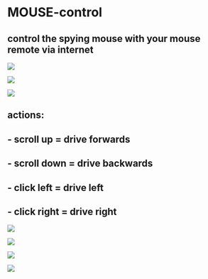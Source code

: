 # MOUSE-control

## control the spying mouse with your mouse remote via internet

![](https://github.com/omiacoj/MOUSE-control/blob/master/images/moouse1.jpg)

![](https://github.com/omiacoj/MOUSE-control/blob/master/images/mouse2.jpg)

![](https://github.com/omiacoj/MOUSE-control/blob/master/images/mouse-control.PNG)


## actions:
## - scroll up = drive forwards
## - scroll down = drive backwards
## - click left = drive left
## - click right = drive right

![](https://github.com/omiacoj/MOUSE-control/blob/master/images/Capture.PNG)

![](https://github.com/omiacoj/MOUSE-control/blob/master/images/internet2.jpeg)

![](https://github.com/omiacoj/MOUSE-control/blob/master/images/Uploadcode-arduino-esp32.jpg)

![](https://github.com/omiacoj/MOUSE-control/blob/master/images/Uploadcode-arduino-esp32-2.jpg)
